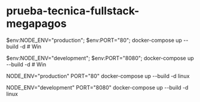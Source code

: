 # prueba-tecnica-fullstack-megapagos


$env:NODE_ENV="production"; $env:PORT="80"; docker-compose up --build -d  # Win

$env:NODE_ENV="development"; $env:PORT="8080"; docker-compose up --build -d  # Win


NODE_ENV="production" PORT="80" docker-compose up --build -d linux

NODE_ENV="development" PORT="8080" docker-compose up --build -d linux
